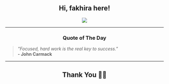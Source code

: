 <h2 align="center"> Hi, fakhira here!</h2>

<p align="center">
<a href="https://github.com/fakhiralkda" alt="github streak"><img src="https://dvst-streak.herokuapp.com/?user=fakhiralkda&theme=tokyonight&fire=DD472C"></a>
</p>

<hr>
<h3 align="center">Quote of The Day</h3>
<p align="center">
<blockquote>
<i>"Focused, hard work is the real key to success."</i>
<br>
<b>- John Carmack</b>
</blockquote>
</p>


<hr>
<h2 align="center">Thank You 🙏🏼</h2>
